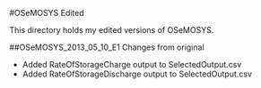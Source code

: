 #OSeMOSYS Edited

This directory holds my edited versions of OSeMOSYS.

##OSeMOSYS_2013_05_10_E1
Changes from original
- Added RateOfStorageCharge output to SelectedOutput.csv
- Added RateOfStorageDischarge output to SelectedOutput.csv
